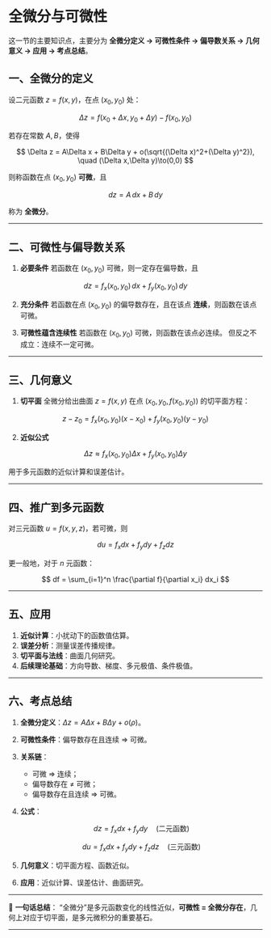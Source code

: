 # 全微分与可微性
这一节的主要知识点，主要分为 **全微分定义 → 可微性条件 → 偏导数关系 → 几何意义 → 应用 → 考点总结**。


## 一、全微分的定义

设二元函数 $z=f(x,y)$，在点 $(x_0,y_0)$ 处：

$$
\Delta z = f(x_0+\Delta x,y_0+\Delta y)-f(x_0,y_0)
$$

若存在常数 $A, B$，使得

$$
\Delta z = A\Delta x + B\Delta y + o(\sqrt{(\Delta x)^2+(\Delta y)^2}), \quad (\Delta x,\Delta y)\to(0,0)
$$

则称函数在点 $(x_0,y_0)$ **可微**，且

$$
dz = A\,dx + B\,dy
$$

称为 **全微分**。

---

## 二、可微性与偏导数关系

1. **必要条件**
   若函数在 $(x_0,y_0)$ 可微，则一定存在偏导数，且

$$
dz = f_x(x_0,y_0)\,dx + f_y(x_0,y_0)\,dy
$$

2. **充分条件**
   若函数在点 $(x_0,y_0)$ 的偏导数存在，且在该点 **连续**，则函数在该点可微。

3. **可微性蕴含连续性**
   若函数在 $(x_0,y_0)$ 可微，则函数在该点必连续。
   但反之不成立：连续不一定可微。

---

## 三、几何意义

1. **切平面**
   全微分给出曲面 $z=f(x,y)$ 在点 $(x_0,y_0,f(x_0,y_0))$ 的切平面方程：

$$
z-z_0 = f_x(x_0,y_0)(x-x_0) + f_y(x_0,y_0)(y-y_0)
$$

2. **近似公式**

$$
\Delta z \approx f_x(x_0,y_0)\Delta x + f_y(x_0,y_0)\Delta y
$$

用于多元函数的近似计算和误差估计。

---

## 四、推广到多元函数

对三元函数 $u=f(x,y,z)$，若可微，则

$$
du = f_x dx + f_y dy + f_z dz
$$

更一般地，对于 $n$ 元函数：

$$
df = \sum_{i=1}^n \frac{\partial f}{\partial x_i} dx_i
$$

---

## 五、应用

1. **近似计算**：小扰动下的函数值估算。
2. **误差分析**：测量误差传播规律。
3. **切平面与法线**：曲面几何研究。
4. **后续理论基础**：方向导数、梯度、多元极值、条件极值。

---

## 六、考点总结

1. **全微分定义**：$\Delta z = A\Delta x+B\Delta y+o(\rho)$。
2. **可微性条件**：偏导数存在且连续 ⇒ 可微。
3. **关系链**：

   * 可微 ⇒ 连续；
   * 偏导数存在 ≠ 可微；
   * 偏导数存在且连续 ⇒ 可微。
4. **公式**：

   $$
   dz = f_x dx + f_y dy \quad (\text{二元函数})
   $$

   $$
   du = f_x dx + f_y dy + f_z dz \quad (\text{三元函数})
   $$
5. **几何意义**：切平面方程、函数近似。
6. **应用**：近似计算、误差估计、曲面研究。

---

📌 **一句话总结**：
“全微分”是多元函数变化的线性近似，**可微性 = 全微分存在**，几何上对应于切平面，是多元微积分的重要基石。

---




